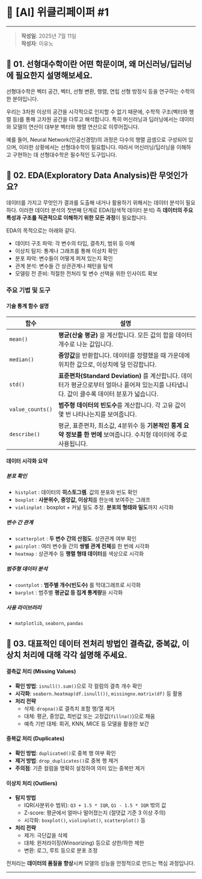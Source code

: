 # 📘 [AI] 위클리페이퍼 #1
---
> **작성일**: 2025년 7월 11일  
> **작성자**: 이유노 
## 🔹 01. 선형대수학이란 어떤 학문이며, 왜 머신러닝/딥러닝에 필요한지 설명해보세요.
선형대수학은 벡터 공간, 벡터, 선형 변환, 행렬, 연립 선형 방정식 등을 연구하는 수학의 한 분야입니다.

우리는 3차원 이상의 공간을 시각적으로 인지할 수 없기 때문에, 수학적 구조(벡터와 행렬 등)를 통해 고차원 공간을 다루고 해석합니다.
특히 머신러닝과 딥러닝에서는 데이터와 모델의 연산이 대부분 벡터와 행렬 연산으로 이루어집니다.

예를 들어, Neural Network(인공신경망)의 과정은 다수의 행렬 곱셈으로 구성되어 있으며, 이러한 상황에서는 선형대수학이 필요합니다.
따라서 머신러닝/딥러닝을 이해하고 구현하는 데 선형대수학은 필수적인 도구입니다.

## 🔹 02. EDA(Exploratory Data Analysis)란 무엇인가요?
데이터를 가지고 무엇인가 결과를 도출해 내거나 활용하기 위해서는 데이터 분석이 필요하다.
이러한 데이터 분석의 첫번째 단계로 EDA(탐색적 데이터 분석) 즉 **데이터의 주요 특성과 구조를 직관적으로 이해하기 위한 모든 과정**이 필요합니다.

EDA의 목적으로는 아래와 같다.
- 데이터 구조 파악: 각 변수의 타입, 결측치, 범위 등 이해
- 이상치 탐지: 통계나 그래프를 통해 이상치 확인
- 분포 파악: 변수들이 어떻게 퍼져 있는지 확인
- 관계 분석: 변수들 간 상관관계나 패턴을 탐색
- 모델링 전 준비: 적절한 전처리 및 변수 선택을 위한 인사이트 확보

### 주요 기법 및 도구
#### 기술 통계 함수 설명
| 함수 | 설명 |
|------|------|
| `mean()` | **평균(산술 평균)** 을 계산합니다. 모든 값의 합을 데이터 개수로 나눈 값입니다. |
| `median()` | **중앙값**을 반환합니다. 데이터를 정렬했을 때 가운데에 위치한 값으로, 이상치에 덜 민감합니다. |
| `std()` | **표준편차(Standard Deviation)** 를 계산합니다. 데이터가 평균으로부터 얼마나 흩어져 있는지를 나타냅니다. 값이 클수록 데이터 분포가 넓습니다. |
| `value_counts()` | **범주형 데이터의 빈도수**를 계산합니다. 각 고유 값이 몇 번 나타나는지를 보여줍니다. |
| `describe()` | 평균, 표준편차, 최소값, 4분위수 등 **기본적인 통계 요약 정보를 한 번에** 보여줍니다. 수치형 데이터에 주로 사용됩니다. |

#### 데이터 시각화 요약

##### 분포 확인
- `histplot` : 데이터의 **히스토그램**. 값의 분포와 빈도 확인
- `boxplot` : **사분위수, 중앙값, 이상치**를 한눈에 보여주는 그래프
- `violinplot` : boxplot + 커널 밀도 추정. **분포의 형태와 밀도**까지 시각화

##### 변수 간 관계
- `scatterplot` : **두 변수 간의 산점도**. 상관관계 여부 확인
- `pairplot` : 여러 변수들 간의 **쌍별 관계 전체**를 한 번에 시각화
- `heatmap` : 상관계수 등 **행렬 형태 데이터**를 색상으로 시각화

##### 범주형 데이터 분석
- `countplot` : **범주별 개수(빈도수)** 를 막대그래프로 시각화
- `barplot` : 범주별 **평균값 등 집계 통계량**을 시각화

##### 사용 라이브러리
- `matplotlib`, `seaborn`, `pandas`

## 🔹 03. 대표적인 데이터 전처리 방법인 결측값, 중복값, 이상치 처리에 대해 각각 설명해 주세요.

#### 결측값 처리 (Missing Values)
- **확인 방법**: `isnull().sum()`으로 각 컬럼의 결측 개수 확인
- **시각화**: `seaborn.heatmap(df.isnull())`, `missingno.matrix(df)` 등 활용
- **처리 전략**
  - 삭제: `dropna()`로 결측치 포함 행/열 제거
  - 대체: 평균, 중앙값, 최빈값 또는 고정값(`fillna()`)으로 채움
  - 예측 기반 대체: 회귀, KNN, MICE 등 모델을 활용한 보간

#### 중복값 처리 (Duplicates)
- **확인 방법**: `duplicated()`로 중복 행 여부 확인
- **제거 방법**: `drop_duplicates()`로 중복 행 제거
- **주의점**: 기준 컬럼을 명확히 설정하여 의미 있는 중복만 제거

#### 이상치 처리 (Outliers)
- **탐지 방법**
  - IQR(사분위수 범위): `Q3 + 1.5 * IQR`, `Q1 - 1.5 * IQR` 밖의 값
  - Z-score: 평균에서 얼마나 떨어졌는지 (절댓값 기준 3 이상 주의)
  - 시각화: `boxplot()`, `violinplot()`, `scatterplot()` 등
- **처리 전략**
  - 제거: 극단값을 삭제
  - 대체: 윈저라이징(Winsorizing) 등으로 상한/하한 제한
  - 변환: 로그, 루트 등으로 분포 조정

전처리는 **데이터의 품질을 향상**시켜 모델의 성능을 안정적으로 만드는 핵심 과정입니다.

---
